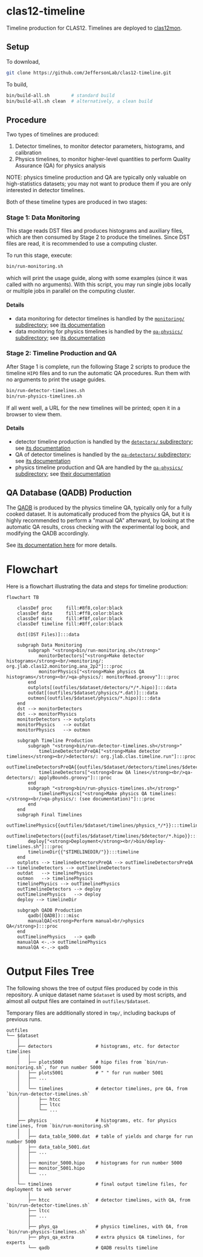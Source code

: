 # clas12-timeline

Timeline production for CLAS12. Timelines are deployed to [clas12mon](https://clas12mon.jlab.org).

## Setup

To download,
```bash
git clone https://github.com/JeffersonLab/clas12-timeline.git
```

To build,
```bash
bin/build-all.sh        # standard build
bin/build-all.sh clean  # alternatively, a clean build
```

## Procedure

Two types of timelines are produced:
1. Detector timelines, to monitor detector parameters, histograms, and calibration
2. Physics timelines, to monitor higher-level quantities to perform Quality Assurance (QA) for physics analysis

NOTE: physics timeline production and QA are typically only valuable on high-statistics datasets; you may not want
to produce them if you are only interested in detector timelines.

Both of these timeline types are produced in two stages:

### Stage 1: Data Monitoring

This stage reads DST files and produces histograms and auxiliary files, which are then consumed by Stage 2 to produce the timelines. Since DST files are read, it is recommended to use a computing cluster.

To run this stage, execute:
```bash
bin/run-monitoring.sh
```
which will print the usage guide, along with some examples (since it was called with no arguments). With this script, you may run single jobs locally or multiple jobs in parallel on the computing cluster.

#### Details
- data monitoring for detector timelines is handled by the [`monitoring/` subdirectory](monitoring);
  see [its documentation](monitoring/README.md)
- data monitoring for physics timelines is handled by the [`qa-physics/` subdirectory](qa-physics);
  see [its documentation](qa-physics/README.md)

### Stage 2: Timeline Production and QA

After Stage 1 is complete, run the following Stage 2 scripts to produce the timeline `HIPO` files and to run the automatic QA procedures. Run them with no arguments to print the usage guides.

```bash
bin/run-detector-timelines.sh
bin/run-physics-timelines.sh
```

If all went well, a URL for the new timelines will be printed; open it in a browser to view them.


#### Details
- detector timeline production is handled by the [`detectors/` subdirectory](detectors);
  see [its documentation](detectors/README.md)
- QA of detector timelines is handled by the [`qa-detectors/` subdirectory](qa-detectors);
  see [its documentation](qa-detectors/README.md)
- physics timeline production and QA are handled by the [`qa-physics/` subdirectory](qa-physics);
  see [their documentation](qa-physics/README.md)

## QA Database (QADB) Production

The [QADB](https://github.com/JeffersonLab/clas12-qadb) is produced by the physics timeline QA, typically only for a fully cooked dataset. It is automatically produced from the physics QA, but it is highly recommended to perform a "manual QA" afterward, by looking at the automatic QA results, cross checking with the experimental log book, and modifying the QADB accordingly.

See [its documentation here](qa-physics) for more details.


# Flowchart
Here is a flowchart illustrating the data and steps for timeline production:

```mermaid
flowchart TB

    classDef proc     fill:#8f8,color:black
    classDef data     fill:#ff8,color:black
    classDef misc     fill:#f8f,color:black
    classDef timeline fill:#8ff,color:black

    dst[(DST Files)]:::data

    subgraph Data Monitoring
        subgraph "<strong>bin/run-monitoring.sh</strong>"
            monitorDetectors["<strong>Make detector histograms</strong><br/>monitoring/: org.jlab.clas12.monitoring.ana_2p2"]:::proc
            monitorPhysics["<strong>Make physics QA histograms</strong><br/>qa-physics/: monitorRead.groovy"]:::proc
        end
        outplots[(outfiles/$dataset/detectors/*/*.hipo)]:::data
        outdat[(outfiles/$dataset/physics/*.dat)]:::data
        outmon[(outfiles/$dataset/physics/*.hipo)]:::data
    end
    dst --> monitorDetectors
    dst --> monitorPhysics
    monitorDetectors --> outplots
    monitorPhysics   --> outdat
    monitorPhysics   --> outmon

    subgraph Timeline Production
        subgraph "<strong>bin/run-detector-timelines.sh</strong>"
            timelineDetectorsPreQA["<strong>Make detector timelines</strong><br/>detectors/: org.jlab.clas.timeline.run"]:::proc
            outTimelineDetectorsPreQA{{outfiles/$dataset/detectors/timelines/$detector/*.hipo}}:::timeline
            timelineDetectors["<strong>Draw QA lines</strong><br/>qa-detectors/: applyBounds.groovy"]:::proc
        end
        subgraph "<strong>bin/run-physics-timelines.sh</strong>"
            timelinePhysics["<strong>Make physics QA timelines:</strong><br/>qa-physics/: (see documentation)"]:::proc
        end
    end
    subgraph Final Timelines
        outTimelinePhysics{{outfiles/$dataset/timelines/physics_*/*}}:::timeline
        outTimelineDetectors{{outfiles/$dataset/timelines/$detector/*.hipo}}:::timeline
        deploy["<strong>Deployment</strong><br/>bin/deploy-timelines.sh"]:::proc
        timelineDir{{"$TIMELINEDIR/"}}:::timeline
    end
    outplots --> timelineDetectorsPreQA --> outTimelineDetectorsPreQA --> timelineDetectors --> outTimelineDetectors
    outdat   --> timelinePhysics
    outmon   --> timelinePhysics
    timelinePhysics --> outTimelinePhysics
    outTimelineDetectors --> deploy
    outTimelinePhysics   --> deploy
    deploy --> timelineDir

    subgraph QADB Production
        qadb([QADB]):::misc
        manualQA[<strong>Perform manual<br/>physics QA</strong>]:::proc
    end
    outTimelinePhysics   --> qadb
    manualQA <-.-> outTimelinePhysics
    manualQA <-.-> qadb
```

# Output Files Tree

The following shows the tree of output files produced by code in this repository. A unique dataset name `$dataset` is used by most scripts, and almost all output files are contained in `outfiles/$dataset`.

Temporary files are additionally stored in `tmp/`, including backups of previous runs.

```
outfiles
└── $dataset
    │
    ├── detectors                # histograms, etc. for detector timelines
    │   │
    │   ├── plots5000            # hipo files from `bin/run-monitoring.sh`, for run number 5000
    │   ├── plots5001            # " " for run number 5001
    │   ├── ...
    │   │
    │   └── timelines            # detector timelines, pre QA, from `bin/run-detector-timelines.sh`
    │       ├── htcc
    │       ├── ltcc
    │       └── ...
    │
    ├── physics                  # histograms, etc. for physics timelines, from `bin/run-monitoring.sh`
    │   │
    │   ├── data_table_5000.dat  # table of yields and charge for run number 5000
    │   ├── data_table_5001.dat
    │   ├── ...
    │   │
    │   ├── monitor_5000.hipo    # histograms for run number 5000
    │   ├── monitor_5001.hipo
    │   └── ...
    │
    └── timelines                # final output timeline files, for deployment to web server
        │
        ├── htcc                 # detector timelines, with QA, from `bin/run-detector-timelines.sh`
        ├── ltcc
        ├── ...
        │
        ├── phys_qa              # physics timelines, with QA, from `bin/run-physics-timelines.sh`
        ├── phys_qa_extra        # extra physics QA timelines, for experts
        └── qadb                 # QADB results timeline
```

